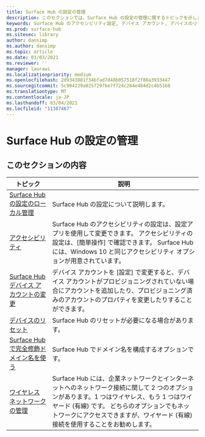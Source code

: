 ```yaml
---
title: Surface Hub の設定の管理
description: このセクションでは、Surface Hub の設定の管理に関するトピックを示します。
keywords: Surface Hub のアクセシビリティ設定, デバイス アカウント, デバイスのリセット, Windows 更新プログラム, ワイヤレス ネットワークの管理
ms.prod: surface-hub
ms.sitesec: library
author: dansimp
ms.author: dansimp
ms.topic: article
ms.date: 03/03/2021
ms.reviewer: ''
manager: laurawi
ms.localizationpriority: medium
ms.openlocfilehash: 2d9343881f34bfad7d48b057518f2f88a3933447
ms.sourcegitcommit: 5c904229a0257297be7f724c264e484d2c4b5168
ms.translationtype: MT
ms.contentlocale: ja-JP
ms.lasthandoff: 03/04/2021
ms.locfileid: "11387467"
---
```

# <a name="manage-surface-hub-settings"></a>Surface Hub の設定の管理

## <a name="in-this-section"></a>このセクションの内容

|トピック | 説明|
| ------ | --------------- |
| [Surface Hub の設定のローカル管理](local-management-surface-hub-settings.md) | Surface Hub の設定について説明します。  |
| [アクセシビリティ](accessibility-surface-hub.md) | Surface Hub のアクセシビリティの設定は、設定アプリを使用して変更できます。 アクセシビリティの設定は、[簡単操作] で確認できます。 Surface Hub には、Windows 10 と同じアクセシビリティ オプションが用意されています。|
| [Surface Hub デバイス アカウントの変更](change-surface-hub-device-account.md) | デバイス アカウントを [設定] で変更すると、デバイス アカウントがプロビジョニングされていない場合にアカウントを追加したり、プロビジョニング済みのアカウントのプロパティを変更したりすることができます。|
| [デバイスのリセット](device-reset-surface-hub.md) | Surface Hub のリセットが必要になる場合があります。|
| [Surface Hub で完全修飾ドメイン名を使う](use-fully-qualified-domain-name-surface-hub.md) | Surface Hub でドメイン名を構成するオプションです。  |
| [ワイヤレス ネットワークの管理](wireless-network-management-for-surface-hub.md) | Surface Hub には、企業ネットワークとインターネットへのネットワーク接続に関して 2 つのオプションがあります。1 つはワイヤレス、もう 1 つはワイヤード (有線) です。 どちらのオプションでもネットワークにアクセスできますが、ワイヤード (有線) 接続を使用することをお勧めします。 |
